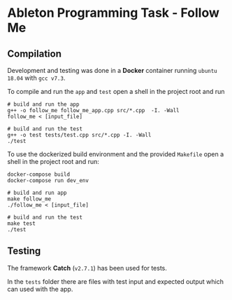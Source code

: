 # Ableton Programming Task - Follow Me

## Compilation

Development and testing was done in a **Docker** container running `ubuntu 18.04` with `gcc v7.3`.

To compile and run the `app` and `test` open a shell in the project root and run

	# build and run the app
	g++ -o follow_me follow_me_app.cpp src/*.cpp  -I. -Wall
	follow_me < [input_file]

	# build and run the test
	g++ -o test tests/test.cpp src/*.cpp -I. -Wall
	./test

To use the dockerized build environment and the provided `Makefile` open a shell in the project root and run:

	docker-compose build
	docker-compose run dev_env

	# build and run app
	make follow_me
	./follow_me < [input_file]

	# build and run the test
	make test
	./test

## Testing

The framework **Catch** (`v2.7.1`) has been used for tests.

In the `tests` folder there are files with test input and expected output which can used with the app.
